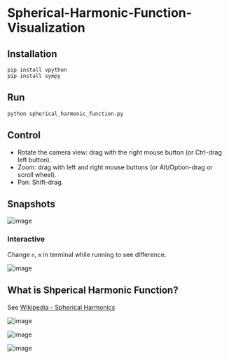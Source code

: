 # Spherical-Harmonic-Function-Visualization

## Installation
```
pip install vpython
pip install sympy
```
## Run
```
python spherical_harmonic_function.py
```

## Control
- Rotate the camera view: drag with the right mouse button (or Ctrl-drag left button).
- Zoom: drag with left and right mouse buttons (or Alt/Option-drag or scroll wheel).
- Pan: Shift-drag.

## Snapshots
![image](https://github.com/user-attachments/assets/c38185ea-9ed3-4f2a-aef2-6852e56fe0fc)

### Interactive

Change `n`, `m` in terminal while running to see difference.

![image](https://github.com/user-attachments/assets/c1891ff8-f568-4de7-bd6f-975ae368c423)

## What is Shperical Harmonic Function?

See [Wikipedia - Spherical Harmonics](https://zh.wikipedia.org/zh-tw/%E7%90%83%E8%B0%90%E5%87%BD%E6%95%B0)

![image](https://github.com/user-attachments/assets/7b7dc2ee-38f3-4108-bfa3-255309017d47)

![image](https://github.com/user-attachments/assets/3a28c447-27c7-4a8d-b8ce-fb19299d0714)

![image](https://github.com/user-attachments/assets/e1232713-56b2-4862-b8eb-2b69b7b3b31f)
